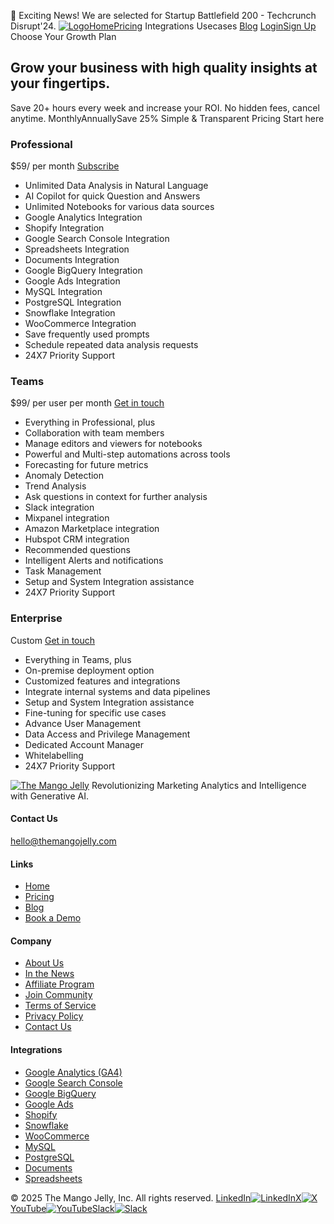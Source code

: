 🚀 Exciting News! We are selected for Startup Battlefield 200 - Techcrunch Disrupt'24.
[![Logo](https://themangojelly.com/images/logo/logo-light.svg)](https://themangojelly.com/</>)[Home](https://themangojelly.com/</>)[Pricing](https://themangojelly.com/</pricing>)
Integrations
Usecases
[Blog](https://themangojelly.com/</blog>)
[Login](https://themangojelly.com/<https:/app.themangojelly.com/login>)[Sign Up](https://themangojelly.com/<https:/app.themangojelly.com/signup>)
Choose Your Growth Plan
## Grow your business with high quality insights at your fingertips.
Save 20+ hours every week and increase your ROI. No hidden fees, cancel anytime.
MonthlyAnnuallySave 25%
Simple & Transparent Pricing
Start here
### Professional
$59/ per month
[Subscribe](https://themangojelly.com/<https:/buy.stripe.com/cN202H4fqgpy61W003>)
  * Unlimited Data Analysis in Natural Language
  * AI Copilot for quick Question and Answers
  * Unlimited Notebooks for various data sources
  * Google Analytics Integration
  * Shopify Integration
  * Google Search Console Integration
  * Spreadsheets Integration
  * Documents Integration
  * Google BigQuery Integration
  * Google Ads Integration
  * MySQL Integration
  * PostgreSQL Integration
  * Snowflake Integration
  * WooCommerce Integration
  * Save frequently used prompts
  * Schedule repeated data analysis requests
  * 24X7 Priority Support


### Teams
$99/ per user per month
[Get in touch](https://themangojelly.com/</contact-us>)
  * Everything in Professional, plus
  * Collaboration with team members
  * Manage editors and viewers for notebooks
  * Powerful and Multi-step automations across tools
  * Forecasting for future metrics
  * Anomaly Detection
  * Trend Analysis
  * Ask questions in context for further analysis
  * Slack integration
  * Mixpanel integration
  * Amazon Marketplace integration
  * Hubspot CRM integration
  * Recommended questions
  * Intelligent Alerts and notifications
  * Task Management
  * Setup and System Integration assistance
  * 24X7 Priority Support


### Enterprise
Custom
[Get in touch](https://themangojelly.com/</contact-us>)
  * Everything in Teams, plus
  * On-premise deployment option
  * Customized features and integrations
  * Integrate internal systems and data pipelines
  * Setup and System Integration assistance
  * Fine-tuning for specific use cases
  * Advance User Management
  * Data Access and Privilege Management
  * Dedicated Account Manager
  * Whitelabelling
  * 24X7 Priority Support


[![The Mango Jelly](https://themangojelly.com/images/logo/logo-light.svg)](https://themangojelly.com/</>)
Revolutionizing Marketing Analytics and Intelligence with Generative AI.
#### Contact Us
hello@themangojelly.com
#### Links
  * [Home](https://themangojelly.com/</>)
  * [Pricing](https://themangojelly.com/</pricing>)
  * [Blog](https://themangojelly.com/</blog>)
  * [Book a Demo](https://themangojelly.com/<https:/calendly.com/divya-themangojelly/intro>)


#### Company
  * [About Us](https://themangojelly.com/</about-us>)
  * [In the News](https://themangojelly.com/</newsroom>)
  * [Affiliate Program](https://themangojelly.com/</affiliate-program>)
  * [Join Community](https://themangojelly.com/<https:/join.slack.com/t/the-mango-jelly/shared_invite/zt-2p2q3hwph-te2qS2FGPS69jCNeLcetsw>)
  * [Terms of Service](https://themangojelly.com/</terms>)
  * [Privacy Policy](https://themangojelly.com/</privacy>)
  * [Contact Us](https://themangojelly.com/</contact-us>)


#### Integrations
  * [Google Analytics (GA4)](https://themangojelly.com/</integrations/google-analytics>)
  * [Google Search Console](https://themangojelly.com/</integrations/google-search-console>)
  * [Google BigQuery](https://themangojelly.com/</integrations/google-bigquery>)
  * [Google Ads](https://themangojelly.com/</integrations/google-ads>)
  * [Shopify](https://themangojelly.com/</integrations/shopify>)
  * [Snowflake](https://themangojelly.com/</integrations/snowflake>)
  * [WooCommerce](https://themangojelly.com/</integrations/woocommerce>)
  * [MySQL](https://themangojelly.com/</integrations/mysql>)
  * [PostgreSQL](https://themangojelly.com/</integrations/postgresql>)
  * [Documents](https://themangojelly.com/</integrations/documents>)
  * [Spreadsheets](https://themangojelly.com/</integrations/spreadsheets>)


© 2025 The Mango Jelly, Inc. All rights reserved.
[LinkedIn![LinkedIn](https://themangojelly.com/images/social/linkedin.svg)](https://themangojelly.com/<https:/www.linkedin.com/company/themangojelly/>)[X![X](https://themangojelly.com/images/social/x.svg)](https://themangojelly.com/<https:/x.com/themangojelly>)[YouTube![YouTube](https://themangojelly.com/images/social/youtube.svg)](https://themangojelly.com/<https:/www.youtube.com/@TheMangoJelly>)[Slack![Slack](https://themangojelly.com/images/social/slack.svg)](https://themangojelly.com/<https:/join.slack.com/t/the-mango-jelly/shared_invite/zt-2p2q3hwph-te2qS2FGPS69jCNeLcetsw>)
